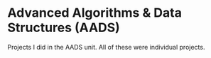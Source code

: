 # Advanced Algorithms & Data Structures (AADS)

Projects I did in the AADS unit. All of these were individual projects.